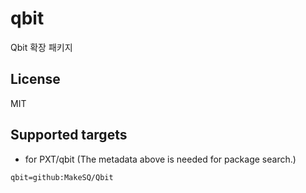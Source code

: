 # qbit

Qbit 확장 패키지

## License

MIT

## Supported targets

* for PXT/qbit
(The metadata above is needed for package search.)

```package
qbit=github:MakeSQ/Qbit
```

